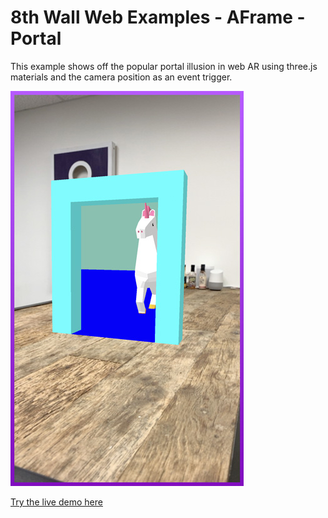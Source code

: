# 8th Wall Web Examples - AFrame - Portal

This example shows off the popular portal illusion in web AR using three.js materials and the camera position as an event trigger.

![portal-screenshot](../../../images/screenshot-portal.jpg)

[Try the live demo here](https://apps.8thwall.com/8thWall/aframe_portal)
